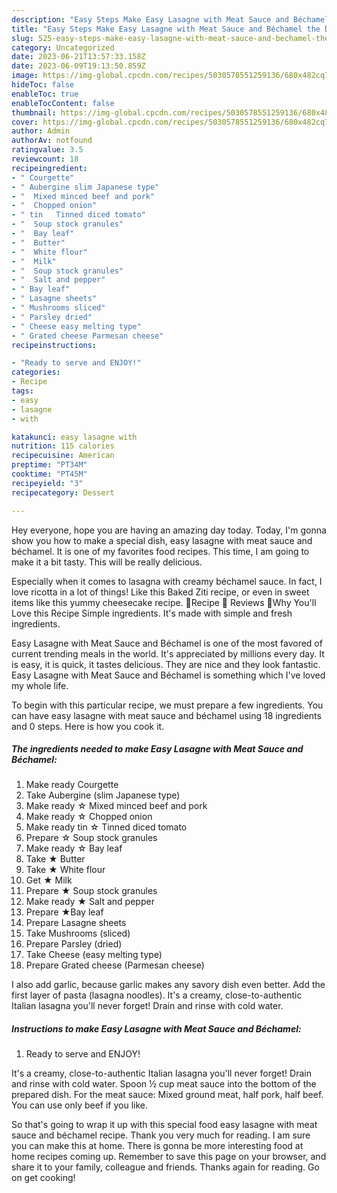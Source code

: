 ```yaml
---
description: "Easy Steps Make Easy Lasagne with Meat Sauce and Béchamel the Delicious}"
title: "Easy Steps Make Easy Lasagne with Meat Sauce and Béchamel the Delicious}"
slug: 525-easy-steps-make-easy-lasagne-with-meat-sauce-and-bechamel-the-delicious
category: Uncategorized
date: 2023-06-21T13:57:33.158Z
date: 2023-06-09T19:13:50.859Z
image: https://img-global.cpcdn.com/recipes/5030578551259136/680x482cq70/easy-lasagne-with-meat-sauce-and-bechamel-recipe-main-photo.jpg
hideToc: false
enableToc: true
enableTocContent: false
thumbnail: https://img-global.cpcdn.com/recipes/5030578551259136/680x482cq70/easy-lasagne-with-meat-sauce-and-bechamel-recipe-main-photo.jpg
cover: https://img-global.cpcdn.com/recipes/5030578551259136/680x482cq70/easy-lasagne-with-meat-sauce-and-bechamel-recipe-main-photo.jpg
author: Admin
authorAv: notfound
ratingvalue: 3.5
reviewcount: 18
recipeingredient:
- " Courgette"
- " Aubergine slim Japanese type"
- "  Mixed minced beef and pork"
- "  Chopped onion"
- " tin   Tinned diced tomato"
- "  Soup stock granules"
- "  Bay leaf"
- "  Butter"
- "  White flour"
- "  Milk"
- "  Soup stock granules"
- "  Salt and pepper"
- " Bay leaf"
- " Lasagne sheets"
- " Mushrooms sliced"
- " Parsley dried"
- " Cheese easy melting type"
- " Grated cheese Parmesan cheese"
recipeinstructions:

- "Ready to serve and ENJOY!"
categories:
- Recipe
tags:
- easy
- lasagne
- with

katakunci: easy lasagne with 
nutrition: 115 calories
recipecuisine: American
preptime: "PT34M"
cooktime: "PT45M"
recipeyield: "3"
recipecategory: Dessert

---
```



Hey everyone, hope you are having an amazing day today. Today, I'm gonna show you how to make a special dish, easy lasagne with meat sauce and béchamel. It is one of my favorites food recipes. This time, I am going to make it a bit tasty. This will be really delicious.

Especially when it comes to lasagna with creamy béchamel sauce. In fact, I love ricotta in a lot of things! Like this Baked Ziti recipe, or even in sweet items like this yummy cheesecake recipe. 🍳Recipe 💬 Reviews 🌟Why You&#39;ll Love this Recipe Simple ingredients. It&#39;s made with simple and fresh ingredients.

Easy Lasagne with Meat Sauce and Béchamel is one of the most favored of current trending meals in the world. It's appreciated by millions every day. It is easy, it is quick, it tastes delicious. They are nice and they look fantastic. Easy Lasagne with Meat Sauce and Béchamel is something which I've loved my whole life.


To begin with this particular recipe, we must prepare a few ingredients. You can have easy lasagne with meat sauce and béchamel using 18 ingredients and 0 steps. Here is how you cook it.

<!--inarticleads1-->

##### The ingredients needed to make Easy Lasagne with Meat Sauce and Béchamel:

1. Make ready  Courgette
1. Take  Aubergine (slim Japanese type)
1. Make ready  ☆ Mixed minced beef and pork
1. Make ready  ☆ Chopped onion
1. Make ready  tin  ☆ Tinned diced tomato
1. Prepare  ☆ Soup stock granules
1. Make ready  ☆ Bay leaf
1. Take  ★ Butter
1. Take  ★ White flour
1. Get  ★ Milk
1. Prepare  ★ Soup stock granules
1. Make ready  ★ Salt and pepper
1. Prepare  ★Bay leaf
1. Prepare  Lasagne sheets
1. Take  Mushrooms (sliced)
1. Prepare  Parsley (dried)
1. Take  Cheese (easy melting type)
1. Prepare  Grated cheese (Parmesan cheese)


I also add garlic, because garlic makes any savory dish even better. Add the first layer of pasta (lasagna noodles). It&#39;s a creamy, close-to-authentic Italian lasagna you&#39;ll never forget! Drain and rinse with cold water. 

<!--inarticleads2-->

##### Instructions to make Easy Lasagne with Meat Sauce and Béchamel:


1. Ready to serve and ENJOY!

It&#39;s a creamy, close-to-authentic Italian lasagna you&#39;ll never forget! Drain and rinse with cold water. Spoon ½ cup meat sauce into the bottom of the prepared dish. For the meat sauce: Mixed ground meat, half pork, half beef. You can use only beef if you like. 

So that's going to wrap it up with this special food easy lasagne with meat sauce and béchamel recipe. Thank you very much for reading. I am sure you can make this at home. There is gonna be more interesting food at home recipes coming up. Remember to save this page on your browser, and share it to your family, colleague and friends. Thanks again for reading. Go on get cooking!
